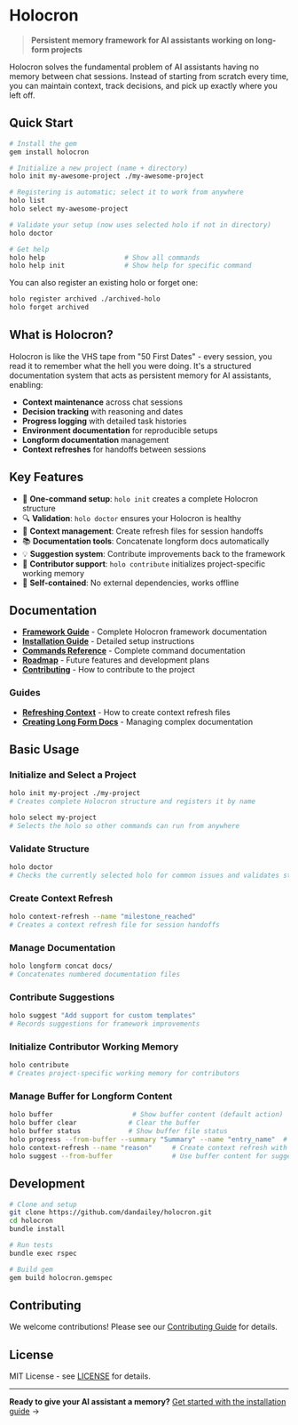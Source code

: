 # Holocron

> **Persistent memory framework for AI assistants working on long-form projects**

Holocron solves the fundamental problem of AI assistants having no memory between chat sessions. Instead of starting from scratch every time, you can maintain context, track decisions, and pick up exactly where you left off.

## Quick Start

```bash
# Install the gem
gem install holocron

# Initialize a new project (name + directory)
holo init my-awesome-project ./my-awesome-project

# Registering is automatic; select it to work from anywhere
holo list
holo select my-awesome-project

# Validate your setup (now uses selected holo if not in directory)
holo doctor

# Get help
holo help                    # Show all commands
holo help init               # Show help for specific command
```

You can also register an existing holo or forget one:

```bash
holo register archived ./archived-holo
holo forget archived
```

## What is Holocron?

Holocron is like the VHS tape from "50 First Dates" - every session, you read it to remember what the hell you were doing. It's a structured documentation system that acts as persistent memory for AI assistants, enabling:

- **Context maintenance** across chat sessions
- **Decision tracking** with reasoning and dates
- **Progress logging** with detailed task histories
- **Environment documentation** for reproducible setups
- **Longform documentation** management
- **Context refreshes** for handoffs between sessions

## Key Features

- 🚀 **One-command setup**: `holo init` creates a complete Holocron structure
- 🔍 **Validation**: `holo doctor` ensures your Holocron is healthy
- 📝 **Context management**: Create refresh files for session handoffs
- 📚 **Documentation tools**: Concatenate longform docs automatically
- 💡 **Suggestion system**: Contribute improvements back to the framework
- 🤝 **Contributor support**: `holo contribute` initializes project-specific working memory
- 🔧 **Self-contained**: No external dependencies, works offline

## Documentation

- **[Framework Guide](docs/framework/README.md)** - Complete Holocron framework documentation
- **[Installation Guide](docs/installation.md)** - Detailed setup instructions
- **[Commands Reference](docs/commands.md)** - Complete command documentation
- **[Roadmap](docs/roadmap.md)** - Future features and development plans
- **[Contributing](docs/contributing.md)** - How to contribute to the project

### Guides

- **[Refreshing Context](docs/guides/refreshing-context.md)** - How to create context refresh files
- **[Creating Long Form Docs](docs/guides/creating-long-form-docs.md)** - Managing complex documentation

## Basic Usage

### Initialize and Select a Project
```bash
holo init my-project ./my-project
# Creates complete Holocron structure and registers it by name

holo select my-project
# Selects the holo so other commands can run from anywhere
```

### Validate Structure
```bash
holo doctor
# Checks the currently selected holo for common issues and validates structure
```

### Create Context Refresh
```bash
holo context-refresh --name "milestone_reached"
# Creates a context refresh file for session handoffs
```

### Manage Documentation
```bash
holo longform concat docs/
# Concatenates numbered documentation files
```

### Contribute Suggestions
```bash
holo suggest "Add support for custom templates"
# Records suggestions for framework improvements
```

### Initialize Contributor Working Memory
```bash
holo contribute
# Creates project-specific working memory for contributors
```

### Manage Buffer for Longform Content
```bash
holo buffer                    # Show buffer content (default action)
holo buffer clear             # Clear the buffer
holo buffer status            # Show buffer file status
holo progress --from-buffer --summary "Summary" --name "entry_name"  # Use buffer content for progress entry
holo context-refresh --name "reason"     # Create context refresh with custom name
holo suggest --from-buffer               # Use buffer content for suggestion
```

## Development

```bash
# Clone and setup
git clone https://github.com/dandailey/holocron.git
cd holocron
bundle install

# Run tests
bundle exec rspec

# Build gem
gem build holocron.gemspec
```

## Contributing

We welcome contributions! Please see our [Contributing Guide](docs/contributing.md) for details.

## License

MIT License - see [LICENSE](LICENSE) for details.

---

**Ready to give your AI assistant a memory?** [Get started with the installation guide](docs/installation.md) →
